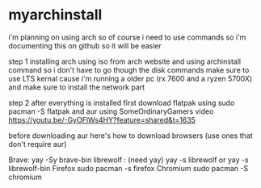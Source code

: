# myarchinstall
i'm planning on using arch so of course i need to use commands so i'm documenting this on github so it will be easier 

step 1 installing arch using iso from arch website and using archinstall command so i don't have to go though the disk commands 
make sure to use LTS kernal cause i'm running a older pc (rx 7600 and a ryzen 5700X) and make sure to install the network part

step 2 after everything is installed first download flatpak using sudo pacman -S flatpak and aur using SomeOrdinaryGamers video 
https://youtu.be/-GyOFlWs4HY?feature=shared&t=1635

before downloading aur here's how to download browsers (use ones that don't require aur)

Brave: yay -Sy brave-bin 
librewolf : (need yay) yay -s librewolf or yay -s librewolf-bin
Firefox sudo pacman -s firefox
Chromium sudo pacman -S chromium



